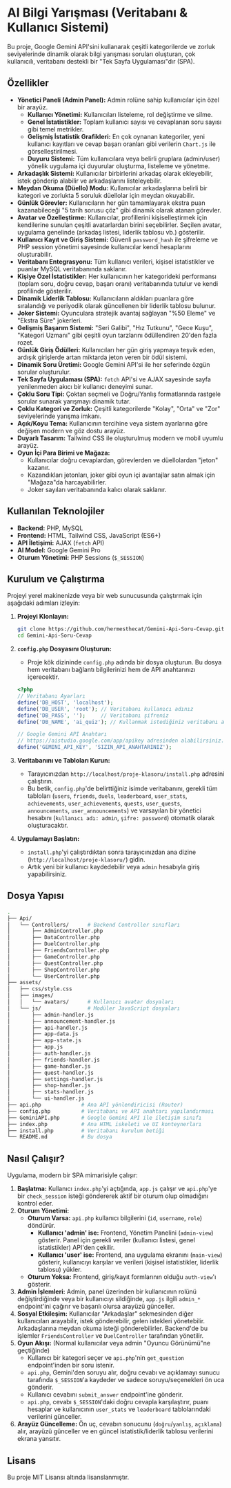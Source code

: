 # AI Bilgi Yarışması (Veritabanı & Kullanıcı Sistemi)

Bu proje, Google Gemini API'sini kullanarak çeşitli kategorilerde ve zorluk seviyelerinde dinamik olarak bilgi yarışması soruları oluşturan, çok kullanıcılı, veritabanı destekli bir "Tek Sayfa Uygulaması"dır (SPA).

## Özellikler

- **Yönetici Paneli (Admin Panel):** Admin rolüne sahip kullanıcılar için özel bir arayüz.
  - **Kullanıcı Yönetimi:** Kullanıcıları listeleme, rol değiştirme ve silme.
  - **Genel İstatistikler:** Toplam kullanıcı sayısı ve cevaplanan soru sayısı gibi temel metrikler.
  - **Gelişmiş İstatistik Grafikleri:** En çok oynanan kategoriler, yeni kullanıcı kayıtları ve cevap başarı oranları gibi verilerin `Chart.js` ile görselleştirilmesi.
  - **Duyuru Sistemi:** Tüm kullanıcılara veya belirli gruplara (admin/user) yönelik uygulama içi duyurular oluşturma, listeleme ve yönetme.
- **Arkadaşlık Sistemi:** Kullanıcılar birbirlerini arkadaş olarak ekleyebilir, istek gönderip alabilir ve arkadaşlarını listeleyebilir.
- **Meydan Okuma (Düello) Modu:** Kullanıcılar arkadaşlarına belirli bir kategori ve zorlukta 5 soruluk düellolar için meydan okuyabilir.
- **Günlük Görevler:** Kullanıcıların her gün tamamlayarak ekstra puan kazanabileceği "5 tarih sorusu çöz" gibi dinamik olarak atanan görevler.
- **Avatar ve Özelleştirme:** Kullanıcılar, profillerini kişiselleştirmek için kendilerine sunulan çeşitli avatarlardan birini seçebilirler. Seçilen avatar, uygulama genelinde (arkadaş listesi, liderlik tablosu vb.) gösterilir.
- **Kullanıcı Kayıt ve Giriş Sistemi:** Güvenli `password_hash` ile şifreleme ve PHP session yönetimi sayesinde kullanıcılar kendi hesaplarını oluşturabilir.
- **Veritabanı Entegrasyonu:** Tüm kullanıcı verileri, kişisel istatistikler ve puanlar MySQL veritabanında saklanır.
- **Kişiye Özel İstatistikler:** Her kullanıcının her kategorideki performansı (toplam soru, doğru cevap, başarı oranı) veritabanında tutulur ve kendi profilinde gösterilir.
- **Dinamik Liderlik Tablosu:** Kullanıcıların aldıkları puanlara göre sıralandığı ve periyodik olarak güncellenen bir liderlik tablosu bulunur.
- **Joker Sistemi:** Oyunculara stratejik avantaj sağlayan "%50 Eleme" ve "Ekstra Süre" jokerleri.
- **Gelişmiş Başarım Sistemi:** "Seri Galibi", "Hız Tutkunu", "Gece Kuşu", "Kategori Uzmanı" gibi çeşitli oyun tarzlarını ödüllendiren 20'den fazla rozet.
- **Günlük Giriş Ödülleri:** Kullanıcıları her gün giriş yapmaya teşvik eden, ardışık girişlerde artan miktarda jeton veren bir ödül sistemi.
- **Dinamik Soru Üretimi:** Google Gemini API'si ile her seferinde özgün sorular oluşturulur.
- **Tek Sayfa Uygulaması (SPA):** `fetch` API'si ve AJAX sayesinde sayfa yenilenmeden akıcı bir kullanıcı deneyimi sunar.
- **Çoklu Soru Tipi:** Çoktan seçmeli ve Doğru/Yanlış formatlarında rastgele sorular sunarak yarışmayı dinamik tutar.
- **Çoklu Kategori ve Zorluk:** Çeşitli kategorilerde "Kolay", "Orta" ve "Zor" seviyelerinde yarışma imkanı.
- **Açık/Koyu Tema:** Kullanıcının tercihine veya sistem ayarlarına göre değişen modern ve göz dostu arayüz.
- **Duyarlı Tasarım:** Tailwind CSS ile oluşturulmuş modern ve mobil uyumlu arayüz.
- **Oyun İçi Para Birimi ve Mağaza:**
  - Kullanıcılar doğru cevaplardan, görevlerden ve düellolardan "jeton" kazanır.
  - Kazandıkları jetonları, joker gibi oyun içi avantajlar satın almak için "Mağaza"da harcayabilirler.
  - Joker sayıları veritabanında kalıcı olarak saklanır.

## Kullanılan Teknolojiler

- **Backend:** PHP, MySQL
- **Frontend:** HTML, Tailwind CSS, JavaScript (ES6+)
- **API İletişimi:** AJAX (`fetch` API)
- **AI Model:** Google Gemini Pro
- **Oturum Yönetimi:** PHP Sessions (`$_SESSION`)

## Kurulum ve Çalıştırma

Projeyi yerel makinenizde veya bir web sunucusunda çalıştırmak için aşağıdaki adımları izleyin:

1. **Projeyi Klonlayın:**

    ```bash
    git clone https://github.com/hermesthecat/Gemini-Api-Soru-Cevap.git
    cd Gemini-Api-Soru-Cevap
    ```

2. **`config.php` Dosyasını Oluşturun:**
    - Proje kök dizininde `config.php` adında bir dosya oluşturun. Bu dosya hem veritabanı bağlantı bilgilerinizi hem de API anahtarınızı içerecektir.

    ```php
    <?php
    // Veritabanı Ayarları
    define('DB_HOST', 'localhost');
    define('DB_USER', 'root'); // Veritabanı kullanıcı adınız
    define('DB_PASS', '');     // Veritabanı şifreniz
    define('DB_NAME', 'ai_quiz'); // Kullanmak istediğiniz veritabanı adı

    // Google Gemini API Anahtarı
    // https://aistudio.google.com/app/apikey adresinden alabilirsiniz.
    define('GEMINI_API_KEY', 'SIZIN_API_ANAHTARINIZ');
    ```

3. **Veritabanını ve Tabloları Kurun:**
    - Tarayıcınızdan `http://localhost/proje-klasoru/install.php` adresini çalıştırın.
    - Bu betik, `config.php`'de belirttiğiniz isimde veritabanını, gerekli tüm tabloları (`users`, `friends`, `duels`, `leaderboard`, `user_stats`, `achievements`, `user_achievements`, `quests`, `user_quests`, `announcements`, `user_announcements`) ve varsayılan bir yönetici hesabını (`kullanıcı adı: admin`, `şifre: password`) otomatik olarak oluşturacaktır.

4. **Uygulamayı Başlatın:**
    - `install.php`'yi çalıştırdıktan sonra tarayıcınızdan ana dizine (`http://localhost/proje-klasoru/`) gidin.
    - Artık yeni bir kullanıcı kaydedebilir veya `admin` hesabıyla giriş yapabilirsiniz.

## Dosya Yapısı

```bash
.
├── Api/
│   └── Controllers/      # Backend Controller sınıfları
│       ├── AdminController.php
│       ├── DataController.php
│       ├── DuelController.php
│       ├── FriendsController.php
│       ├── GameController.php
│       ├── QuestController.php
│       ├── ShopController.php
│       └── UserController.php
├── assets/
│   ├── css/style.css
│   ├── images/
│   │   └── avatars/      # Kullanıcı avatar dosyaları
│   └── js/               # Modüler JavaScript dosyaları
│       ├── admin-handler.js
│       ├── announcement-handler.js
│       ├── api-handler.js
│       ├── app-data.js
│       ├── app-state.js
│       ├── app.js
│       ├── auth-handler.js
│       ├── friends-handler.js
│       ├── game-handler.js
│       ├── quest-handler.js
│       ├── settings-handler.js
│       ├── shop-handler.js
│       ├── stats-handler.js
│       └── ui-handler.js
├── api.php             # Ana API yönlendiricisi (Router)
├── config.php          # Veritabanı ve API anahtarı yapılandırması
├── GeminiAPI.php       # Google Gemini API ile iletişim sınıfı
├── index.php           # Ana HTML iskeleti ve UI konteynerları
├── install.php         # Veritabanı kurulum betiği
└── README.md           # Bu dosya
```

## Nasıl Çalışır?

Uygulama, modern bir SPA mimarisiyle çalışır:

1. **Başlatma:** Kullanıcı `index.php`'yi açtığında, `app.js` çalışır ve `api.php`'ye bir `check_session` isteği göndererek aktif bir oturum olup olmadığını kontrol eder.
2. **Oturum Yönetimi:**
    - **Oturum Varsa:** `api.php` kullanıcı bilgilerini (`id`, `username`, `role`) döndürür.
        - **Kullanıcı 'admin' ise:** Frontend, Yönetim Panelini (`admin-view`) gösterir. Panel için gerekli veriler (kullanıcı listesi, genel istatistikler) API'den çekilir.
        - **Kullanıcı 'user' ise:** Frontend, ana uygulama ekranını (`main-view`) gösterir, kullanıcıyı karşılar ve verileri (kişisel istatistikler, liderlik tablosu) yükler.
    - **Oturum Yoksa:** Frontend, giriş/kayıt formlarının olduğu `auth-view`'ı gösterir.
3. **Admin İşlemleri:** Admin, panel üzerinden bir kullanıcının rolünü değiştirdiğinde veya bir kullanıcıyı sildiğinde, `app.js` ilgili `admin_*` endpoint'ini çağırır ve başarılı olursa arayüzü günceller.
4. **Sosyal Etkileşim:** Kullanıcılar "Arkadaşlar" sekmesinden diğer kullanıcıları arayabilir, istek gönderebilir, gelen istekleri yönetebilir. Arkadaşlarına meydan okuma isteği gönderebilirler. Backend'de bu işlemler `FriendsController` ve `DuelController` tarafından yönetilir.
5. **Oyun Akışı:** (Normal kullanıcılar veya admin "Oyuncu Görünümü"ne geçtiğinde)
    - Kullanıcı bir kategori seçer ve `api.php`'nin `get_question` endpoint'inden bir soru istenir.
    - `api.php`, Gemini'den soruyu alır, doğru cevabı ve açıklamayı sunucu tarafında `$_SESSION`'a kaydeder ve sadece soruyu/seçenekleri ön uca gönderir.
    - Kullanıcı cevabını `submit_answer` endpoint'ine gönderir.
    - `api.php`, cevabı `$_SESSION`'daki doğru cevapla karşılaştırır, puanı hesaplar ve kullanıcının `user_stats` ve `leaderboard` tablolarındaki verilerini günceller.
6. **Arayüz Güncelleme:** Ön uç, cevabın sonucunu (`doğru`/`yanlış`, `açıklama`) alır, arayüzü günceller ve en güncel istatistik/liderlik tablosu verilerini ekrana yansıtır.

## Lisans

Bu proje MIT Lisansı altında lisanslanmıştır.
